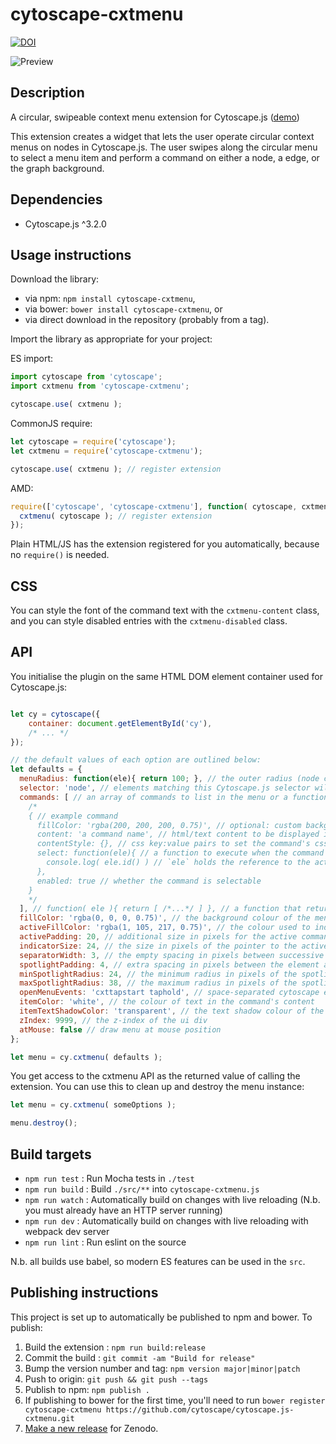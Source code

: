 cytoscape-cxtmenu
================================================================================

[![DOI](https://zenodo.org/badge/16010906.svg)](https://zenodo.org/badge/latestdoi/16010906)

![Preview](https://raw.githubusercontent.com/cytoscape/cytoscape.js-cxtmenu/master/preview.png)

## Description

A circular, swipeable context menu extension for Cytoscape.js ([demo](https://cytoscape.github.io/cytoscape.js-cxtmenu))

This extension creates a widget that lets the user operate circular context menus on nodes in Cytoscape.js.  The user swipes along the circular menu to select a menu item and perform a command on either a node, a edge, or the graph background.

## Dependencies

 * Cytoscape.js ^3.2.0


## Usage instructions

Download the library:
 * via npm: `npm install cytoscape-cxtmenu`,
 * via bower: `bower install cytoscape-cxtmenu`, or
 * via direct download in the repository (probably from a tag).

Import the library as appropriate for your project:

ES import:

```js
import cytoscape from 'cytoscape';
import cxtmenu from 'cytoscape-cxtmenu';

cytoscape.use( cxtmenu );
```

CommonJS require:

```js
let cytoscape = require('cytoscape');
let cxtmenu = require('cytoscape-cxtmenu');

cytoscape.use( cxtmenu ); // register extension
```

AMD:

```js
require(['cytoscape', 'cytoscape-cxtmenu'], function( cytoscape, cxtmenu ){
  cxtmenu( cytoscape ); // register extension
});
```

Plain HTML/JS has the extension registered for you automatically, because no `require()` is needed.


## CSS

You can style the font of the command text with the `cxtmenu-content` class, and you can style disabled entries with the `cxtmenu-disabled` class.


## API

You initialise the plugin on the same HTML DOM element container used for Cytoscape.js:

```js

let cy = cytoscape({
	container: document.getElementById('cy'),
	/* ... */
});

// the default values of each option are outlined below:
let defaults = {
  menuRadius: function(ele){ return 100; }, // the outer radius (node center to the end of the menu) in pixels. It is added to the rendered size of the node. 
  selector: 'node', // elements matching this Cytoscape.js selector will trigger cxtmenus
  commands: [ // an array of commands to list in the menu or a function that returns the array
    /*
    { // example command
      fillColor: 'rgba(200, 200, 200, 0.75)', // optional: custom background color for item
      content: 'a command name', // html/text content to be displayed in the menu
      contentStyle: {}, // css key:value pairs to set the command's css in js if you want
      select: function(ele){ // a function to execute when the command is selected
        console.log( ele.id() ) // `ele` holds the reference to the active element
      },
      enabled: true // whether the command is selectable
    }
    */
  ], // function( ele ){ return [ /*...*/ ] }, // a function that returns commands or a promise of commands
  fillColor: 'rgba(0, 0, 0, 0.75)', // the background colour of the menu
  activeFillColor: 'rgba(1, 105, 217, 0.75)', // the colour used to indicate the selected command
  activePadding: 20, // additional size in pixels for the active command
  indicatorSize: 24, // the size in pixels of the pointer to the active command
  separatorWidth: 3, // the empty spacing in pixels between successive commands
  spotlightPadding: 4, // extra spacing in pixels between the element and the spotlight
  minSpotlightRadius: 24, // the minimum radius in pixels of the spotlight
  maxSpotlightRadius: 38, // the maximum radius in pixels of the spotlight
  openMenuEvents: 'cxttapstart taphold', // space-separated cytoscape events that will open the menu; only `cxttapstart` and/or `taphold` work here
  itemColor: 'white', // the colour of text in the command's content
  itemTextShadowColor: 'transparent', // the text shadow colour of the command's content
  zIndex: 9999, // the z-index of the ui div
  atMouse: false // draw menu at mouse position
};

let menu = cy.cxtmenu( defaults );
```

You get access to the cxtmenu API as the returned value of calling the extension.  You can use this to clean up and destroy the menu instance:

```js
let menu = cy.cxtmenu( someOptions );

menu.destroy();
```


## Build targets

* `npm run test` : Run Mocha tests in `./test`
* `npm run build` : Build `./src/**` into `cytoscape-cxtmenu.js`
* `npm run watch` : Automatically build on changes with live reloading (N.b. you must already have an HTTP server running)
* `npm run dev` : Automatically build on changes with live reloading with webpack dev server
* `npm run lint` : Run eslint on the source

N.b. all builds use babel, so modern ES features can be used in the `src`.


## Publishing instructions

This project is set up to automatically be published to npm and bower.  To publish:

1. Build the extension : `npm run build:release`
1. Commit the build : `git commit -am "Build for release"`
1. Bump the version number and tag: `npm version major|minor|patch`
1. Push to origin: `git push && git push --tags`
1. Publish to npm: `npm publish .`
1. If publishing to bower for the first time, you'll need to run `bower register cytoscape-cxtmenu https://github.com/cytoscape/cytoscape.js-cxtmenu.git`
1. [Make a new release](https://github.com/cytoscape/cytoscape.js-cxtmenu/releases/new) for Zenodo.
